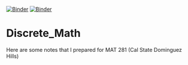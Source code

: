 [![Binder](https://mybinder.org/badge_logo.svg)](https://mybinder.org/v2/gh/wypong/Discrete_Math/HEAD)
[![Binder](https://mybinder.org/badge_logo.svg)](https://mybinder.org/v2/gh/wypong/Discrete_Math/main?labpath=Sets.ipynb)

# Discrete_Math
Here are some notes that I prepared for MAT 281 (Cal State Dominguez Hills)
